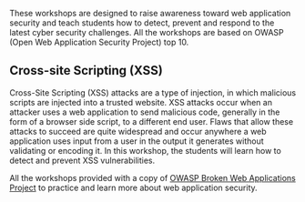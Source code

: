 These workshops are designed to raise awareness toward web application security and teach students how to detect, prevent and respond to the latest cyber security challenges. All the workshops are based on OWASP (Open Web Application Security Project) top 10.

## Cross-site Scripting (XSS)

Cross-Site Scripting (XSS) attacks are a type of injection, in which malicious scripts are injected into a trusted website. XSS attacks occur when an attacker uses a web application to send malicious code, generally in the form of a browser side script, to a different end user. Flaws that allow these attacks to succeed are quite widespread and occur anywhere a web application uses input from a user in the output it generates without validating or encoding it. In this workshop, the students will learn how to detect and prevent XSS vulnerabilities.

 
All the workshops provided with a copy of [OWASP Broken Web Applications Project](https://www.owasp.org/index.php/OWASP_Broken_Web_Applications_Project) to practice and learn more about web application security.